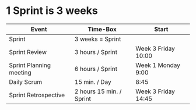 # 1 Sprint is 3 weeks

| Event | Time-Box | Start |
----|----|----
|  Sprint  |  3 weeks = Sprint  | |
| Sprint Review | 3 hours / Sprint|  Week 3  Friday 10:00 <!--- Change here ---> |
| Sprint Planning meeting | 6 hours / Sprint| Week 1 Monday 9:00 <!--- Change here ---> |
| Daily Scrum | 15 min. / Day | 8:45 <!--- Change here ---> |
| Sprint Retrospective | 2 hours 15 min. / Sprint| Week 3  Friday 14:45 <!--- Change here ---> |
